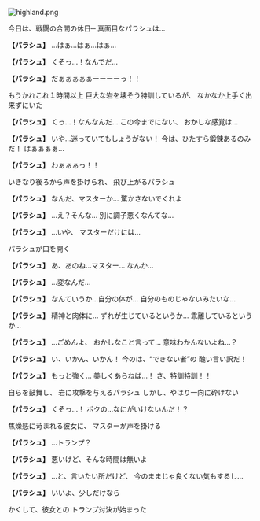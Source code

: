 
![highland.png](../images/backgrounds/highland.png)

今日は、戦闘の合間の休日─
真面目なパラシュは…

**【パラシュ】**
…はぁ…はぁ…はぁ…

**【パラシュ】**
くそっ…！なんでだ…

**【パラシュ】**
だぁぁぁぁぁーーーーっ！！

もうかれこれ１時間以上
巨大な岩を壊そう特訓しているが、
なかなか上手く出来ずにいた

**【パラシュ】**
くっ…！なんなんだ…
この今までにない、
おかしな感覚は…

**【パラシュ】**
いや…迷っていてもしょうがない！
今は、ひたすら鍛錬あるのみだ！
はぁぁぁぁ…

**【パラシュ】**
わぁぁぁっ！！

いきなり後ろから声を掛けられ、
飛び上がるパラシュ

**【パラシュ】**
なんだ、マスターか…
驚かさないでくれよ

**【パラシュ】**
…え？そんな…
別に調子悪くなんてな…

**【パラシュ】**
…いや、
マスターだけには…

パラシュが口を開く

**【パラシュ】**
あ、あのね…マスター…
なんか…

**【パラシュ】**
…変なんだ…

**【パラシュ】**
なんていうか…自分の体が…
自分のものじゃないみたいな…

**【パラシュ】**
精神と肉体に…
ずれが生じているというか…
乖離しているというか…

**【パラシュ】**
…ごめんよ、
おかしなこと言って…
意味わかんないよね…？

**【パラシュ】**
い、いかん、いかん！
今のは、“できない者”の
醜い言い訳だ！

**【パラシュ】**
もっと強く…
美しくあらねば…！
さ、特訓特訓！！

自らを鼓舞し、
岩に攻撃を与えるパラシュ
しかし、やはり一向に砕けない

**【パラシュ】**
くそっ…！
ボクの…なにがいけないんだ！？

焦燥感に苛まれる彼女に、
マスターが声を掛ける

**【パラシュ】**
…トランプ？

**【パラシュ】**
悪いけど、そんな時間は無いよ

**【パラシュ】**
…と、言いたい所だけど、
今のままじゃ良くない気もするし…

**【パラシュ】**
いいよ、少しだけなら

かくして、彼女との
トランプ対決が始まった

